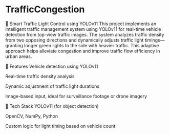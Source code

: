 # TrafficCongestion

🚦 Smart Traffic Light Control using YOLOv11
This project implements an intelligent traffic management system using YOLOv11 for real-time vehicle detection from top-view traffic images. The system analyzes traffic density from two opposing directions and dynamically adjusts traffic light timings—granting longer green lights to the side with heavier traffic. This adaptive approach helps alleviate congestion and improve traffic flow efficiency in urban areas.

🔧 Features
Vehicle detection using YOLOv11

Real-time traffic density analysis

Dynamic adjustment of traffic light durations

Image-based input, ideal for surveillance footage or drone imagery

🧠 Tech Stack
YOLOv11 (for object detection)

OpenCV, NumPy, Python

Custom logic for light timing based on vehicle count


